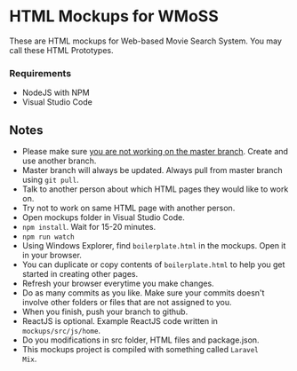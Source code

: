 # HTML Mockups for WMoSS
These are HTML mockups for Web-based Movie Search System. You may call these HTML Prototypes.

### Requirements
- NodeJS with NPM
- Visual Studio Code

## Notes
- Please make sure <u>you are not working on the master branch</u>. Create and use another branch.
- Master branch will always be updated. Always pull from master branch using <code>git pull</code>.
- Talk to another person about which HTML pages they would like to work on. 
- Try not to work on same HTML page with another person.
- Open mockups folder in Visual Studio Code.
- <code>npm install</code>. Wait for 15-20 minutes.
- <code>npm run watch</code>
- Using Windows Explorer, find <code>boilerplate.html</code> in the mockups. Open it in your browser.
- You can duplicate or copy contents of <code>boilerplate.html</code> to help you get started in creating other pages.
- Refresh your browser everytime you make changes.
- Do as many commits as you like. Make sure your commits doesn't involve other folders or files that are not assigned to you.
- When you finish, push your branch to github.
- ReactJS is optional. Example ReactJS code written in <code>mockups/src/js/home</code>.
- Do you modifications in src folder, HTML files and package.json.
- This mockups project is compiled with something called <code>Laravel Mix</code>.